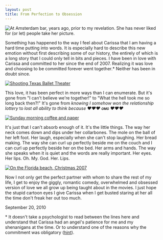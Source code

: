 ```yaml
---
layout: post
title: From Perfection to Obsession
---
```


<img src="http://farm3.static.flickr.com/2791/4336237367_c2effd45ba.jpg" title="At Amsterdam bar, years ago, prior to my revelation. She has never liked for (or let) people take her picture.">

Something has happened to the way I feel about Carissa that I am having a hard time putting into words. It is especially hard to describe this new emotion without first describing some of our history, the entirely of which is a long story that I could only tell in bits and pieces. I have been in love with Carissa and committed to her since the end of 2007. Realizing it was love and choosing to be committed forever went together.* Neither has been in doubt since.

<a href="http://www.flickr.com/photos/carissabyers/3099748698/"><img src="http://farm4.static.flickr.com/3174/3099748698_64c426a59d.jpg" title="Shooting Texas Ballet Theater"></a>

This love, it has been perfect in more ways than I can enumerate. But it's gone from "I can't believe we're together!" to "What the hell took me so long back then?!" It's gone from _knowing I somehow won the relationship lottery_ to _lost all ability to think because  &hearts;&hearts;&hearts; <span style="font-variant: small-caps; font-weight:bold">omg</span> &hearts;&hearts;&hearts;_

<a href="http://www.flickr.com/photos/carissabyers/2796709835/"><img src="http://farm4.static.flickr.com/3273/2796709835_762cd7117d.jpg" title="Sunday morning coffee and paper"></a>

It's just that I can't absorb enough of it. It's the little things. The way her neck comes down and dips under her collarbones. The mole on the ball of her left foot. Her laugh, especially when she can't stop laughing. Her bread making. The way she can curl up perfectly beside me on the couch and I can curl up perfectly beside her on the bed. Her arms and hands. The way she speaks when it is quiet and the words are really important. Her eyes. Her lips. Oh. My. God. Her. Lips.

<a href="http://www.flickr.com/photos/carissabyers/2612843503/in/photostream/"><img src="http://farm4.static.flickr.com/3025/2612843503_03bf239b8f.jpg" title="On the Florida beach, Christmas 2007"></a>

Now I not only get the perfect partner with whom to share the rest of my life, I get to enjoy the giggly, romantic comedy, overwhelmed and obsessed version of love we all grow up being taught about in the movies. I just hope the stupid cartoon eyes I give Carissa when I get busted staring at her all the time don't freak her out too much.

<p class="date">September 20, 2010</p>

<p class="postscript">* It doesn't take a psychologist to read between the lines here and understand that Carissa had an angel's patience for me and my shenanigans at the time. Or to understand one of the reasons why the commitment was obligatory (<a href="http://www.youtube.com/watch?v=vW95YIpC6Rw" title="I can't believe this clip still makes me laugh">hint</a>).</p>